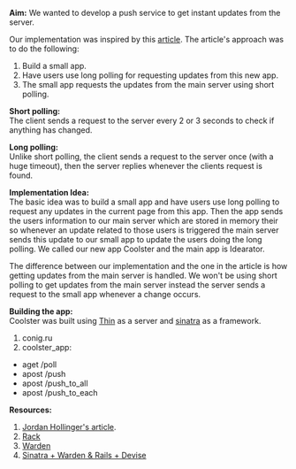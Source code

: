 **Aim:**
We wanted to develop a push service to get instant updates from the server.

Our implementation was inspired by this [article](http://jordanhollinger.com/2011/05/15/writing-an-ajax-long-polling-server-in-ruby-part-1). The article's approach was to do the following:  
1. Build a small app.  
2. Have users use long polling for requesting updates from this new app.  
3. The small app requests the updates from the main server using short polling.    

**Short polling:**    
The client sends a request to the server every 2 or 3 seconds to check if anything has changed.

**Long polling:**    
Unlike short polling, the client sends a request to the server once (with a huge timeout), then the server replies whenever the clients request is found.


**Implementation Idea:**    
The basic idea was to build a small app and have users use long polling to request any updates in the current page from this app. Then the app sends the users information to our main server which are stored in memory their so whenever an update related to those users is triggered the main server sends this update to our small app to update the users doing the long polling. We called our new app Coolster and the main app is Idearator.

The difference between our implementation and the one in the article is how getting updates from the main server is handled. We won't be using short polling to get updates from the main server instead the server sends a request to the small app whenever a change occurs. 

**Building the app:**    
Coolster was built using [Thin](http://code.macournoyer.com/thin/) as a server and [sinatra](http://www.sinatrarb.com/) as a framework.  
1. conig.ru  
2. coolster_app:  
* aget /poll
* apost /push
* apost /push_to_all
* apost /push_to_each  
  
**Resources:**  
1. [ Jordan Hollinger's article](http://jordanhollinger.com/2011/05/15/writing-an-ajax-long-polling-server-in-ruby-part-1).  
2. [Rack](http://ruby.about.com/od/rack/a/What-Is-Rack.htm)  
3. [Warden](https://github.com/hassox/warden/wiki/overview)  
4. [Sinatra + Warden & Rails + Devise](http://labnote.beedesk.com/sinatra-warden-rails-devise)